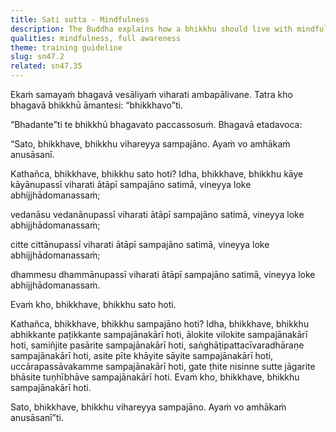 ```yaml
---
title: Sati sutta - Mindfulness
description: The Buddha explains how a bhikkhu should live with mindfulness and full awareness.
qualities: mindfulness, full awareness
theme: training guideline
slug: sn47.2
related: sn47.35
---
```


Ekaṁ samayaṁ bhagavā vesāliyaṁ viharati ambapālivane. Tatra kho bhagavā bhikkhū āmantesi: “bhikkhavo”ti.

“Bhadante”ti te bhikkhū bhagavato paccassosuṁ. Bhagavā etadavoca:

“Sato, bhikkhave, bhikkhu vihareyya sampajāno. Ayaṁ vo amhākaṁ anusāsanī.

Kathañca, bhikkhave, bhikkhu sato hoti? Idha, bhikkhave, bhikkhu kāye kāyānupassī viharati ātāpī sampajāno satimā, vineyya loke abhijjhādomanassaṁ;

vedanāsu vedanānupassī viharati ātāpī sampajāno satimā, vineyya loke abhijjhādomanassaṁ;

citte cittānupassī viharati ātāpī sampajāno satimā, vineyya loke abhijjhādomanassaṁ;

dhammesu dhammānupassī viharati ātāpī sampajāno satimā, vineyya loke abhijjhādomanassaṁ.

Evaṁ kho, bhikkhave, bhikkhu sato hoti.

Kathañca, bhikkhave, bhikkhu sampajāno hoti? Idha, bhikkhave, bhikkhu abhikkante paṭikkante sampajānakārī hoti, ālokite vilokite sampajānakārī hoti, samiñjite pasārite sampajānakārī hoti, saṅghāṭipattacīvaradhāraṇe sampajānakārī hoti, asite pīte khāyite sāyite sampajānakārī hoti, uccārapassāvakamme sampajānakārī hoti, gate ṭhite nisinne sutte jāgarite bhāsite tuṇhībhāve sampajānakārī hoti. Evaṁ kho, bhikkhave, bhikkhu sampajānakārī hoti.

Sato, bhikkhave, bhikkhu vihareyya sampajāno. Ayaṁ vo amhākaṁ anusāsanī”ti.